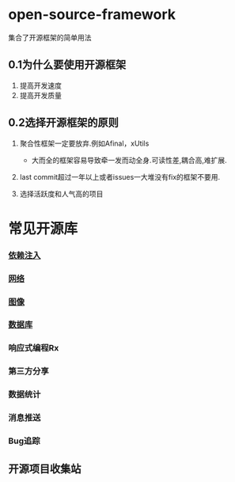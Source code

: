 # open-source-framework
集合了开源框架的简单用法


## 0.1为什么要使用开源框架

1. 提高开发速度
2. 提高开发质量

## 0.2选择开源框架的原则

1. 聚合性框架一定要放弃.例如Afinal，xUtils
	* 大而全的框架容易导致牵一发而动全身.可读性差,耦合高,难扩展.

2. last commit超过一年以上或者issues一大堆没有fix的框架不要用.

3. 选择活跃度和人气高的项目



# 常见开源库

### [依赖注入](https://github.com/jaysonn/open-source-framework/blob/master/Dependency.md)
### [网络](https://github.com/jaysonn/open-source-framework/blob/master/NetWork.md)
### [图像](https://github.com/jaysonn/open-source-framework/blob/master/Image.md)
### [数据库](https://github.com/jaysonn/open-source-framework/blob/master/Database.md)
### 响应式编程Rx
### 第三方分享
### 数据统计
### 消息推送
### Bug追踪
##  开源项目收集站
